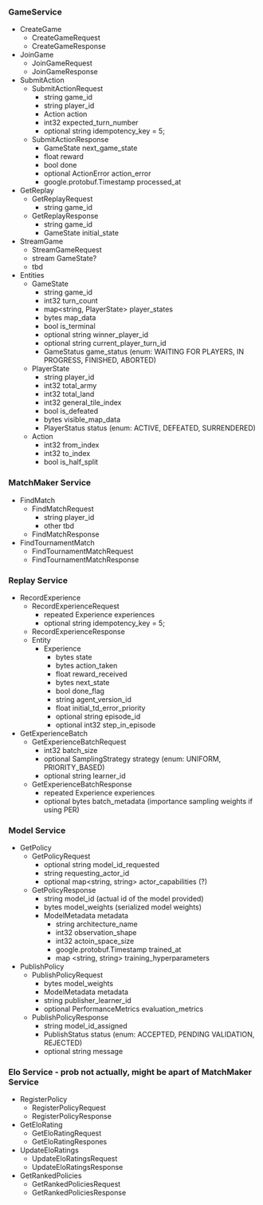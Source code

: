 ### GameService
* CreateGame
	* CreateGameRequest
	* CreateGameResponse
* JoinGame
	* JoinGameRequest
	* JoinGameResponse
* SubmitAction
	* SubmitActionRequest
		* string game_id
		* string player_id
		* Action action
		* int32 expected_turn_number
		* optional string idempotency_key = 5;
	* SubmitActionResponse
		* GameState next_game_state
		* float reward 
		* bool done
		* optional ActionError action_error
		* google.protobuf.Timestamp processed_at
* GetReplay
	* GetReplayRequest
		* string game_id
	* GetReplayResponse
		* string game_id
		* GameState initial_state
* StreamGame
	* StreamGameRequest
	* stream GameState?
	* tbd
* Entities 
	* GameState
		* string game_id
		* int32 turn_count
		* map<string, PlayerState> player_states
		* bytes map_data
		* bool is_terminal
		* optional string winner_player_id
		* optional string current_player_turn_id
		* GameStatus game_status (enum: WAITING FOR PLAYERS, IN PROGRESS, FINISHED, ABORTED)
	* PlayerState
		* string player_id
		* int32 total_army
		* int32 total_land
		* int32 general_tile_index
		* bool is_defeated
		* bytes visible_map_data
		* PlayerStatus status (enum: ACTIVE, DEFEATED, SURRENDERED)
	* Action
		* int32 from_index
		* int32 to_index
		* bool is_half_split

### MatchMaker Service
* FindMatch
	* FindMatchRequest
		* string player_id
		* other tbd
	* FindMatchResponse
* FindTournamentMatch
	* FindTournamentMatchRequest
	* FindTournamentMatchResponse

### Replay Service
* RecordExperience
	* RecordExperienceRequest
		* repeated Experience experiences
		* optional string idempotency_key = 5;
	* RecordExperienceResponse
	* Entity
		* Experience
			* bytes state
			* bytes action_taken
			* float reward_received
			* bytes next_state
			* bool done_flag
			* string agent_version_id
			* float initial_td_error_priority
			* optional string episode_id
			* optional int32 step_in_episode
* GetExperienceBatch
	* GetExperienceBatchRequest
		* int32 batch_size
		* optional SamplingStrategy strategy (enum: UNIFORM, PRIORITY_BASED)
		* optional string learner_id
	* GetExperienceBatchResponse
		* repeated Experience experiences
		* optional bytes batch_metadata (importance sampling weights if using PER)

### Model Service
* GetPolicy
	* GetPolicyRequest
		* optional string model_id_requested
		* string requesting_actor_id
		* optional map<string, string> actor_capabilities (?)
	* GetPolicyResponse
		* string model_id (actual id of the model provided)
		* bytes model_weights (serialized model weights)
		* ModelMetadata metadata
			* string architecture_name
			* int32 observation_shape
			* int32 actoin_space_size
			* google.protobuf.Timestamp trained_at
			* map <string, string> training_hyperparameters
* PublishPolicy
	* PublishPolicyRequest
		* bytes model_weights
		* ModelMetadata metadata
		* string publisher_learner_id
		* optional PerformanceMetrics evaluation_metrics
	* PublishPolicyResponse
		* string model_id_assigned
		* PublishStatus status (enum: ACCEPTED, PENDING VALIDATION, REJECTED)
		* optional string message


### Elo Service - prob not actually, might be apart of MatchMaker Service
* RegisterPolicy 
	* RegisterPolicyRequest
	* RegisterPolicyResponse
* GetEloRating
	* GetEloRatingRequest
	* GetEloRatingRespones
* UpdateEloRatings
	* UpdateEloRatingsRequest
	* UpdateEloRatingsResponse
* GetRankedPolicies
	* GetRankedPoliciesRequest
	* GetRankedPoliciesResponse